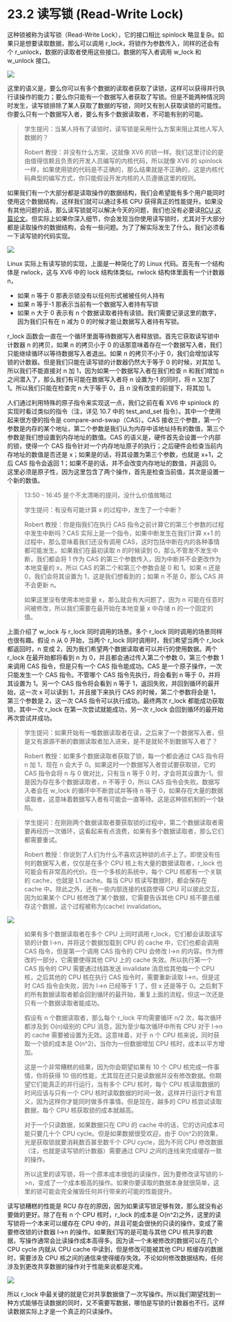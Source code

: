 # 23.2 读写锁 (Read-Write Lock)

这种锁被称为读写锁（Read-Write Lock），它的接口相比 spinlock 略显复杂。如果只是想要读取数据，那么可以调用 r_lock，将锁作为参数传入，同样的还会有个 r_unlock，数据的读取者使用这些接口。数据的写入者调用 w_lock 和 w_unlock 接口。

![](<../assets/image (633).png>)

这里的语义是，要么你可以有多个数据的读取者获取了读锁，这样可以获得并行执行读操作的能力；要么你只能有一个数据写入者获取了写锁。但是不能两种情况同时发生，读写锁排除了某人获取了数据的写锁，同时又有别人获取读锁的可能性。你要么只有一个数据写入者，要么有多个数据读取者，不可能有别的可能。

> 学生提问：当某人持有了读锁时，读写锁是采用什么方案来阻止其他人写入数据的？
>
> Robert 教授：并没有什么方案，这就像 XV6 的锁一样。我们这里讨论的是由值得信赖且负责的开发人员编写的内核代码，所以就像 XV6 的 spinlock 一样，如果使用锁的代码是不正确的，那么结果就是不正确的，这是内核代码典型的编写方式，你只能假设开发内核的人员遵循这里的规则。

如果我们有一个大部分都是读取操作的数据结构，我们会希望能有多个用户能同时使用这个数据结构，这样我们就可以通过多核 CPU 获得真正的性能提升。如果没有其他问题的话，那么读写锁就可以解决今天的问题，我们也没有必要读[RCU 这篇论文](https://pdos.csail.mit.edu/6.828/2020/readings/rcu-decade-later.pdf)。但实际上如果你深入细节，你会发现当你使用读写锁时，尤其对于大部分都是读取操作的数据结构，会有一些问题。为了了解实际发生了什么，我们必须看一下读写锁的代码实现。

![](<../assets/image (583).png>)

Linux 实际上有读写锁的实现，上面是一种简化了的 Linux 代码。首先有一个结构体是 rwlock，这与 XV6 中的 lock 结构体类似。rwlock 结构体里面有一个计数器 n，

- 如果 n 等于 0 那表示锁没有以任何形式被被任何人持有
- 如果 n 等于-1 那表示当前有一个数据写入者持有写锁
- 如果 n 大于 0 表示有 n 个数据读取者持有读锁。我们需要记录这里的数字，因为我们只有在 n 减为 0 的时候才能让数据写入者持有写锁。

r_lock 函数会一直在一个循环里面等待数据写入者释放锁。首先它获取读写锁中计数器 n 的拷贝，如果 n 的拷贝小于 0 的话那意味着存在一个数据写入者，我们只能继续循环以等待数据写入者退出。如果 n 的拷贝不小于 0，我们会增加读写锁的计数器。但是我们只能在读写锁的计数器仍然大于等于 0 的时候，对其加 1。所以我们不能直接对 n 加 1，因为如果一个数据写入者在我们检查 n 和我们增加 n 之间潜入了，那么我们有可能在数据写入者将 n 设置为-1 的同时，将 n 又加了 1。所以我们只能在检查完 n 大于等于 0，且 n 没有改变的前提下，将其加 1。

人们通过利用特殊的原子指令来实现这一点，我们之前在看 XV6 中 spinlock 的实现时看过类似的指令（注，详见 10.7 中的 test_and_set 指令）。其中一个使用起来很方便的指令是 compare-and-swap（CAS）。CAS 接收三个参数，第一个参数是内存的某个地址，第二个参数是我们认为内存中该地址持有的数值，第三个参数是我们想设置到内存地址的数值。CAS 的语义是，硬件首先会设置一个内部的锁，使得一个 CAS 指令针对一个内存地址原子的执行；之后硬件会检查当前内存地址的数值是否还是 x；如果是的话，将其设置为第三个参数，也就是 x+1，之后 CAS 指令会返回 1；如果不是的话，并不会改变内存地址的数值，并返回 0。这里必须是原子性，因为这里包含了两个操作，首先是检查当前值，其次是设置一个新的数值。

> 13:50 - 16:45 是个不太清晰的提问，没什么价值故略过
>
> 学生提问：有没有可能计算 x 的过程中，发生了一个中断？
>
> Robert 教授：你是指我们在执行 CAS 指令之前计算它的第三个参数的过程中发生中断吗？CAS 实际上是一个指令，如果中断发生在我们计算 x+1 的过程中，那么意味着我们还没有调用 CAS，这时包括中断在内的各种事情都可能发生。如果我们在最初读取 n 的时候读到 0，那么不管发不发生中断，我们都会将 1 作为 CAS 的第三个参数传入，因为中断并不会更改作为本地变量的 x，所以 CAS 的第二个和第三个参数会是 0 和 1。如果 n 还是 0，我们会将其设置为 1，这是我们想看到的；如果 n 不是 0，那么 CAS 并不会更新 n。
>
> 如果这里没有使用本地变量 x，那么就会有大问题了，因为 n 可能在任意时间被修改，所以我们需要在最开始在本地变量 x 中存储 n 的一个固定的值。

上面介绍了 w_lock 与 r_lock 同时调用的场景。多个 r_lock 同时调用的场景同样也很有趣。假设 n 从 0 开始，当两个 r_lock 同时调用时，我们希望当两个 r_lock 都返回时，n 变成 2，因为我们希望两个数据读取者可以并行的使用数据。两个 r_lock 在最开始都将看到 n 为 0，并且都会通过传入第二个参数 0，第三个参数 1 来调用 CAS 指令，但是只有一个 CAS 指令能成功。CAS 是一个原子操作，一次只能发生一个 CAS 指令。不管哪个 CAS 指令先执行，将会看到 n 等于 0，并将其设置为 1。另一个 CAS 指令将会看到 n 等于 1，返回失败，并回到循环的最开始，这一次 x 可以读到 1，并且接下来执行 CAS 的时候，第二个参数将会是 1，第三个参数是 2，这一次 CAS 指令可以执行成功。最终两次 r_lock 都能成功获取锁，其中一次 r_lock 在第一次尝试就能成功，另一次 r_lock 会回到循环的最开始再次尝试并成功。

> 学生提问：如果开始有一堆数据读取者在读，之后来了一个数据写入者，但是又有源源不断的数据读取者加入进来，是不是就轮不到数据写入者了？
>
> Robert 教授：如果多个数据读取者获取了锁，每一个都会通过 CAS 指令将 n 加 1，现在 n 会大于 0。如果这时一个数据写入者尝试要获取锁，它的 CAS 指令会将 n 与 0 做对比，只有当 n 等于 0 时，才会将其设置为-1。但是因为存在多个数据读取者，n 不等于 0，所以 CAS 指令会失败。数据写入者会在 w_lock 的循环中不断尝试并等待 n 等于 0，如果存在大量的数据读取者，这意味着数据写入者有可能会一直等待。这是这种锁机制的一个缺陷。

> 学生提问：在刚刚两个数据读取者要获取锁的过程中，第二个数据读取者需要再经历一次循环，这看起来有点浪费，如果有多个数据读取者，那么它们都需要重试。
>
> Robert 教授：你说到了人们为什么不喜欢这种锁的点子上了。即使没有任何的数据写入者，仅仅是在多个 CPU 核上有大量的数据读取者，r_lock 也可能会有非常高的代价。在一个多核的系统中，每个 CPU 核都有一个关联的 cache，也就是 L1 cache。每当 CPU 核读写数据时，都会保存在 cache 中。除此之外，还有一些内部连接的线路使得 CPU 可以彼此交互，因为如果某个 CPU 核修改了某个数据，它需要告诉其他 CPU 核不要去缓存这个数据，这个过程被称为(cache) invalidation。

![](<../assets/image (561).png>)

> 如果有多个数据读取者在多个 CPU 上同时调用 r_lock，它们都会读取读写锁的计数 l->n，并将这个数据加载到 CPU 的 cache 中，它们也都会调用 CAS 指令，但是第一个调用 CAS 指令的 CPU 会修改 l->n 的内容。作为修改的一部分，它需要使得其他 CPU 上的 cache 失效。所以执行第一个 CAS 指令的 CPU 需要通过线路发送 invalidate 消息给其他每一个 CPU 核，之后其他的 CPU 核在执行 CAS 指令时，需要重新读取 l->n，但是这时 CAS 指令会失败，因为 l->n 已经等于 1 了，但 x 还是等于 0。之后剩下的所有数据读取者都会回到循环的最开始，重复上面的流程，但这一次还是只有一个数据读取者能成功。
>
> 假设有 n 个数据读取者，那么每个 r_lock 平均需要循环 n/2 次，每次循环都涉及到 O(n)级别的 CPU 消息，因为至少每次循环中所有 CPU 对于 l->n 的 cache 需要被设置为无效。这意味着，对于 n 个 CPU 核来说，同时获取一个锁的成本是 O(n^2)，当你为一份数据增加 CPU 核时，成本以平方增加。
>
> 这是一个非常糟糕的结果，因为你会期望如果有 10 个 CPU 核完成一件事情，你将获得 10 倍的性能，尤其现在还只是读数据并没有修改数据。你期望它们能真正的并行运行，当有多个 CPU 核时，每个 CPU 核读取数据的时间应该与只有一个 CPU 核时读取数据的时间一致，这样并行运行才有意义，因为这样你才能同时做多件事情。但是现在，越多的 CPU 核尝试读取数据，每个 CPU 核获取锁的成本就越高。
>
> 对于一个只读数据，如果数据只在 CPU 的 cache 中的话，它的访问成本可能只要几十个 CPU cycle。但是如果数据很受欢迎，由于 O(n^2)的效果，光是获取锁就要消耗数百甚至数千个 CPU cycle，因为不同 CPU 修改数据（注，也就是读写锁的计数器）需要通过 CPU 之间的连线来完成缓存一致的操作。
>
> 所以这里的读写锁，将一个原本成本很低的读操作，因为要修改读写锁的 l->n，变成了一个成本极高的操作。如果你要读取的数据本身就很简单，这里的锁可能会完全摧毁任何并行带来的可能的性能提升。

读写锁糟糕的性能是 RCU 存在的原因，因为如果读写锁足够有效，那么就没有必要做的更好。除了在有 n 个 CPU 核时，r_lock 的成本是 O(n^2)之外，这里的读写锁将一个本来可以缓存在 CPU 中的，并且可能会很快的只读的操作，变成了需要修改锁的计数器 l->n 的操作。如果我们写的是可能与其他 CPU 核共享的数据，写操作通常会比读操作成本高得多。因为读一个未被修改的数据可以在几个 CPU cycle 内就从 CPU cache 中读到，但是修改可能被其他 CPU 核缓存的数据时，需要涉及 CPU 核之间的通信来使得缓存失效。不论如何修改数据结构，任何涉及到更改共享数据的操作对于性能来说都是灾难。

![](<../assets/image (476).png>)

所以 r_lock 中最关键的就是它对共享数据做了一次写操作。所以我们期望找到一种方式能够在读数据的同时，又不需要写数据，哪怕是写锁的计数器也不行。这样读数据实际上才是一个真正的只读操作。
